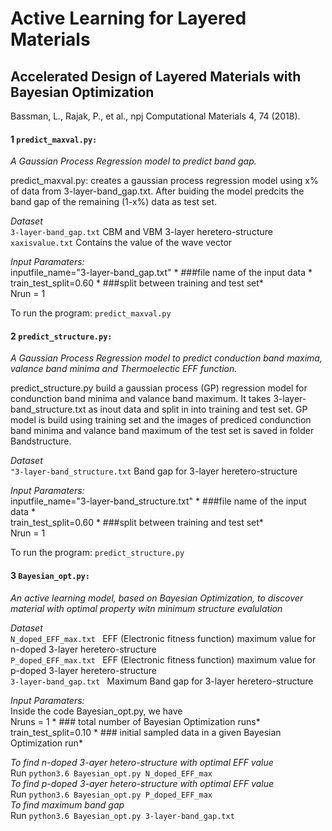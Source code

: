 # Active Learning for Layered Materials

## Accelerated Design of Layered Materials with Bayesian Optimization
Bassman, L., Rajak, P., et al., npj Computational Materials 4, 74 (2018).


#### 1 ```predict_maxval.py:```
*A Gaussian Process Regression model to predict band gap.* 

predict_maxval.py: creates a gaussian process regression model using x% of data from 3-layer-band_gap.txt. After buiding the model predcits the band gap of the remaining (1-x%) data as test set. <br />

*Dataset* <br /> 
```3-layer-band_gap.txt``` CBM and VBM 3-layer heretero-structure <br /> 
```xaxisvalue.txt```   Contains the value of the wave vector 

*Input Paramaters:* <br /> 
inputfile_name="3-layer-band_gap.txt"    * ###file name of the input data * <br />
train_test_split=0.60                    * ###split between training and test set* <br />
Nrun = 1    <br />

To run the program: ```predict_maxval.py ``` <br /> 

#### 2 ```predict_structure.py:```
*A Gaussian Process Regression model to predict conduction band maxima, valance band minima and Thermoelectic EFF function.*

predict_structure.py build a gaussian process (GP) regression model for condunction band minima and valance band maximum. It takes 3-layer-band_structure.txt as inout data and split in into training and test set. GP model is build using training set and the images of prediced condunction band minima and valance band maximum of the test set is saved in folder Bandstructure.

*Dataset* <br /> 
```"3-layer-band_structure.txt``` Band gap for 3-layer heretero-structure <br /> 

*Input Paramaters:* <br /> 
inputfile_name="3-layer-band_structure.txt"    * ###file name of the input data * <br />
train_test_split=0.60                    * ###split between training and test set* <br />
Nrun = 1    <br />

To run the program: ```predict_structure.py ``` <br /> 

#### 3 ```Bayesian_opt.py:``` 
*An active learning model, based on Bayesian Optimization, to discover material with optimal property witn minimum structure evalulation*

*Dataset* <br /> 
```N_doped_EFF_max.txt ```  EFF (Electronic fitness function) maximum value for n-doped 3-layer heretero-structure <br /> 
```P_doped_EFF_max.txt ```  EFF (Electronic fitness function) maximum value for p-doped 3-layer heretero-structure  <br /> 
```3-layer-band_gap.txt ``` Maximum Band gap for 3-layer heretero-structure <br /> 

*Input Paramaters:* <br /> 
Inside the code Bayesian_opt.py, we have <br /> 
Nruns = 1                  * ### total number of Bayesian  Optimization runs* <br /> 
train_test_split=0.10      * ### initial sampled data in a given Bayesian  Optimization run* <br /> 

*To find n-doped 3-ayer hetero-structure with optimal EFF value* <br /> 
Run ```python3.6 Bayesian_opt.py N_doped_EFF_max ``` <br /> 
*To find p-doped 3-ayer hetero-structure with optimal EFF value* <br /> 
Run ```python3.6 Bayesian_opt.py P_doped_EFF_max ``` <br /> 
*To find maximum band gap* <br />
Run ```python3.6 Bayesian_opt.py 3-layer-band_gap.txt``` <br /> 










